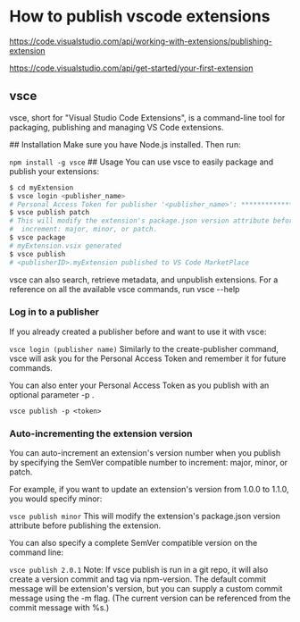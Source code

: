 # How to publish vscode extensions

https://code.visualstudio.com/api/working-with-extensions/publishing-extension

https://code.visualstudio.com/api/get-started/your-first-extension

## vsce

vsce, short for "Visual Studio Code Extensions", is a command-line tool for packaging, publishing and managing VS Code extensions.

## Installation
Make sure you have Node.js installed. Then run:

`npm install -g vsce`
## Usage
You can use vsce to easily package and publish your extensions:

```bash
$ cd myExtension
$ vsce login <publisher_name>
# Personal Access Token for publisher '<publisher_name>': ****************************************************
$ vsce publish patch
# This will modify the extension's package.json version attribute before publishing the extension.
#  increment: major, minor, or patch.
$ vsce package
# myExtension.vsix generated
$ vsce publish
# <publisherID>.myExtension published to VS Code MarketPlace

```

vsce can also search, retrieve metadata, and unpublish extensions. For a reference on all the available vsce commands, run vsce --help

### Log in to a publisher

If you already created a publisher before and want to use it with vsce:

`vsce login (publisher name)`
Similarly to the create-publisher command, vsce will ask you for the Personal Access Token and remember it for future commands.

You can also enter your Personal Access Token as you publish with an optional parameter -p <token>.

`vsce publish -p <token>`

### Auto-incrementing the extension version

You can auto-increment an extension's version number when you publish by specifying the SemVer compatible number to increment: major, minor, or patch.

For example, if you want to update an extension's version from 1.0.0 to 1.1.0, you would specify minor:

`vsce publish minor`
This will modify the extension's package.json version attribute before publishing the extension.

You can also specify a complete SemVer compatible version on the command line:

`vsce publish 2.0.1`
Note: If vsce publish is run in a git repo, it will also create a version commit and tag via npm-version. The default commit message will be extension's version, but you can supply a custom commit message using the -m flag. (The current version can be referenced from the commit message with %s.)
